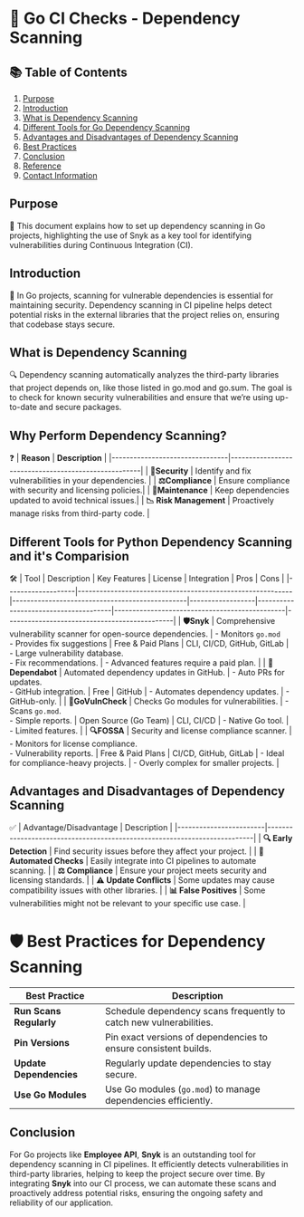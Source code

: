 # 🐹 Go CI Checks - Dependency Scanning


 ## 📚 Table of Contents

1. [Purpose](#purpose)
2. [Introduction](#introduction)
3. [What is Dependency Scanning](#what-is-dependency-scanning?)
4. [Different Tools for Go Dependency Scanning](#different-tools-for-go-dependency-scanning)
5. [Advantages and Disadvantages of Dependency Scanning](#advantages-and-disadvantages-of-dependency-scanning)
6. [Best Practices](#best-practices)
7. [Conclusion](#conclusion)
8. [Reference](#reference)
9. [Contact Information](#contact-information)

## Purpose

🎯
This document explains how to set up dependency scanning in Go projects, highlighting the use of Snyk as a key tool for identifying vulnerabilities during Continuous Integration (CI).

## Introduction

📖
In Go projects, scanning for vulnerable dependencies is essential for maintaining security. Dependency scanning in CI pipeline helps detect potential risks in the external libraries that the project relies on, ensuring that codebase stays secure.

## What is Dependency Scanning

🔍
Dependency scanning automatically analyzes the third-party libraries that project depends on, like those listed in go.mod and go.sum. The goal is to check for known security vulnerabilities and ensure that we’re using up-to-date and secure packages.


## Why Perform Dependency Scanning?

❓
| **Reason**              |             **Description**                                |
|--------------------------------|-----------------------------------------------------|
| **🔐Security**                | Identify and fix vulnerabilities in your dependencies. |
| **⚖️Compliance**              | Ensure compliance with security and licensing policies.|
| **🔧Maintenance**             | Keep dependencies updated to avoid technical issues.|
| **📉 Risk Management**         | Proactively manage risks from third-party code.  |

## Different Tools for Python Dependency Scanning and it's Comparision

🛠️
| Tool              | Description                                               | Key Features                                   | License          | Integration                          | Pros                                          | Cons                                         |
|-------------------|-----------------------------------------------------------|------------------------------------------------|------------------|--------------------------------------|-----------------------------------------------|----------------------------------------------|
| **🛡️Snyk**        | Comprehensive vulnerability scanner for open-source dependencies. | - Monitors `go.mod`<br> - Provides fix suggestions | Free & Paid Plans | CLI, CI/CD, GitHub, GitLab           | - Large vulnerability database.<br> - Fix recommendations. | - Advanced features require a paid plan.     |
| **🤖Dependabot**   | Automated dependency updates in GitHub.                   | - Auto PRs for updates.<br> - GitHub integration. | Free             | GitHub                               | - Automates dependency updates.               | - GitHub-only.                               |
| **🚨GoVulnCheck**  | Checks Go modules for vulnerabilities.                   | - Scans `go.mod`.<br> - Simple reports.         | Open Source (Go Team) | CLI, CI/CD                           | - Native Go tool.                             | - Limited features.                          |
| **🔍FOSSA**        | Security and license compliance scanner.                 | - Monitors for license compliance.<br> - Vulnerability reports. | Free & Paid Plans | CI/CD, GitHub, GitLab                | - Ideal for compliance-heavy projects.        | - Overly complex for smaller projects.       |

## Advantages and Disadvantages of Dependency Scanning

✅
| Advantage/Disadvantage | Description                                                              |
|------------------------|--------------------------------------------------------------------------|
| **🔍 Early Detection**  | Find security issues before they affect your project.                   |
| **🤖 Automated Checks** | Easily integrate into CI pipelines to automate scanning.                |
| **⚖️ Compliance**        | Ensure your project meets security and licensing standards.             |
| **⚠️ Update Conflicts**  | Some updates may cause compatibility issues with other libraries.       |
| **📊 False Positives**   | Some vulnerabilities might not be relevant to your specific use case.   |

# 🛡️ Best Practices for Dependency Scanning

| Best Practice            | Description                                                                   |
|--------------------------|-------------------------------------------------------------------------------|
| **Run Scans Regularly**   | Schedule dependency scans frequently to catch new vulnerabilities.            |
| **Pin Versions**          | Pin exact versions of dependencies to ensure consistent builds.               |
| **Update Dependencies**   | Regularly update dependencies to stay secure.                                 |
| **Use Go Modules**        | Use Go modules (`go.mod`) to manage dependencies efficiently.                  |

## Conclusion

For Go projects like **Employee API**, **Snyk** is an outstanding tool for dependency scanning in CI pipelines. It efficiently detects vulnerabilities in third-party libraries, helping to keep the project secure over time. By integrating **Snyk** into our CI process, we can automate these scans and proactively address potential risks, ensuring the ongoing safety and reliability of our application.
